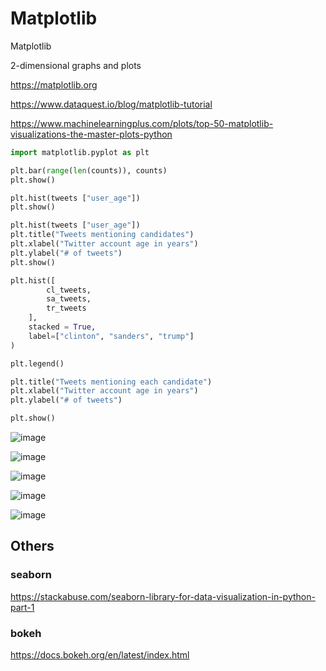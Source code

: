 # Matplotlib

Matplotlib

2-dimensional graphs and plots

https://matplotlib.org

https://www.dataquest.io/blog/matplotlib-tutorial

https://www.machinelearningplus.com/plots/top-50-matplotlib-visualizations-the-master-plots-python

```python
import matplotlib.pyplot as plt

plt.bar(range(len(counts)), counts)
plt.show()

plt.hist(tweets ["user_age"])
plt.show()

plt.hist(tweets ["user_age"])
plt.title("Tweets mentioning candidates")
plt.xlabel("Twitter account age in years")
plt.ylabel("# of tweets")
plt.show()

plt.hist([
        cl_tweets,
        sa_tweets,
        tr_tweets
    ],
    stacked = True,
    label=["clinton", "sanders", "trump"]
)

plt.legend()

plt.title("Tweets mentioning each candidate")
plt.xlabel("Twitter account age in years")
plt.ylabel("# of tweets")

plt.show()
```

![image](../../../media/Data-Visualization_Matplotlib-image1.jpg)

![image](../../../media/Data-Visualization_Matplotlib-image2.jpg)

![image](../../../media/Data-Visualization_Matplotlib-image3.jpg)

![image](../../../media/Data-Visualization_Matplotlib-image4.jpg)

![image](../../../media/Data-Visualization_Matplotlib-image5.jpg)

## Others

### seaborn

https://stackabuse.com/seaborn-library-for-data-visualization-in-python-part-1

### bokeh

https://docs.bokeh.org/en/latest/index.html
